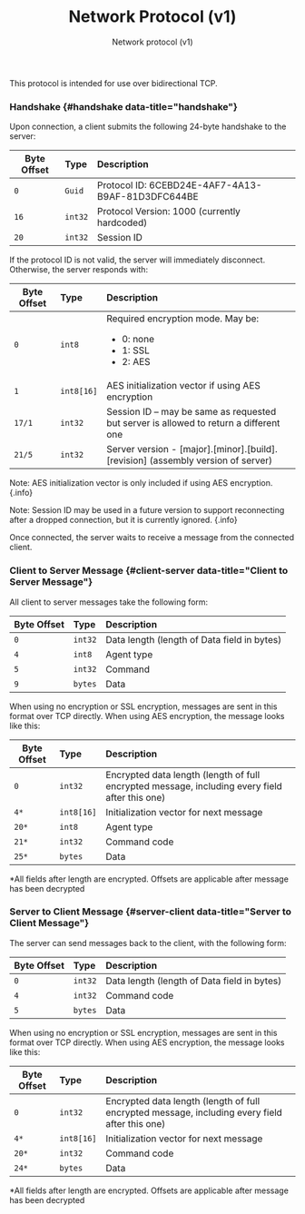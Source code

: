 ﻿---
title: Network Protocol (v1)
subtitle: Network protocol (v1)
sequence: 40
keywords: inedo, inedo agent, network protocol
show-headings-in-nav: true
---

This protocol is intended for use over bidirectional TCP.

### Handshake {#handshake data-title="handshake"}

Upon connection, a client submits the following 24-byte handshake to the server:

|    Byte Offset         | Type      | Description |
| ---------------------- |:---------|:-----------------------------------------------------------|
|`0`                     |`Guid`    | Protocol ID: 6CEBD24E-4AF7-4A13-B9AF-81D3DFC644BE          |
|`16`                    |`int32`   | Protocol Version: 1000 (currently hardcoded)               |
|`20`                    |`int32`   | Session ID                                                 |

If the protocol ID is not valid, the server will immediately disconnect. Otherwise, the server responds with:

|    Byte Offset         | Type       | Description                                                                                    |
| ---------------------- |:-----------|:-----------------------------------------------------------------------------------------------|
|`0`                     | `int8`     | Required encryption mode. May be: <ul> <li> 0: none</li> <li>1: SSL</li> <li>2: AES</li></ul>  |
|`1`                     | `int8[16]` | AES initialization vector if using AES encryption                                              |
|`17/1`                  | `int32`    | Session ID – may be same as requested but server is allowed to return a different one          |
|`21/5`                  | `int32`    | Server version - [major].[minor].[build].[revision] (assembly version of server)               |  

Note: AES initialization vector is only included if using AES encryption. {.info}

Note: Session ID may be used in a future version to support reconnecting after a dropped connection, but it is currently ignored. {.info}

Once connected, the server waits to receive a message from the connected client.

### Client to Server Message {#client-server data-title="Client to Server Message"}

All client to server messages take the following form:

|    Byte Offset         | Type     | Description                                                |
| ---------------------- |:---------|:-----------------------------------------------------------|
|`0`	                   |`int32`   | Data length (length of Data field in bytes)                |
|`4`                     |`int8`    | Agent type                                                 |
|`5`                     |`int32`   |Command                                                     |
|`9`	                   |`bytes`   |	Data                                                       |

When using no encryption or SSL encryption, messages are sent in this format over TCP directly. When using AES encryption, the message looks like this:

|    Byte Offset         | Type      | Description                                                                                     |
| ---------------------- |:----------|:------------------------------------------------------------------------------------------------|
|`0`                     |`int32`    |	Encrypted data length (length of full encrypted message, including every field after this one) |
|`4*`	                   |`int8[16]` |	Initialization vector for next message                                                         |
|`20*`	                 |`int8`     |	Agent type                                                                                     |
|`21*`	                 |`int32`    |	Command code                                                                                   |
|`25*`	                 |`bytes`	   | Data                                                                                            |

\*All fields after length are encrypted. Offsets are applicable after message has been decrypted

### Server to Client Message {#server-client data-title="Server to Client Message"}

The server can send messages back to the client, with the following form:

|    Byte Offset         | Type      | Description                                |
| ---------------------- |:----------|:-------------------------------------------|
|`0`                     |`int32`    |Data length (length of Data field in bytes) |
|`4`                     |`int32`	   |Command code                                |
|`5`                     |`bytes`	   |Data                                        |

When using no encryption or SSL encryption, messages are sent in this format over TCP directly. When using AES encryption, the message looks like this:

|    Byte Offset         | Type      | Description |
| ---------------------- |:----------|:----------------------------------------------------------------------------------------------|
|`0`	                   |`int32`	   |Encrypted data length (length of full encrypted message, including every field after this one) |
|`4*`	                   |`int8[16]` |Initialization vector for next message                                                         |
|`20*`	                 |`int32`	   |Command code                                                                                   |
|`24*`	                 |`bytes`	   |Data                                                                                           |

\*All fields after length are encrypted. Offsets are applicable after message has been decrypted
